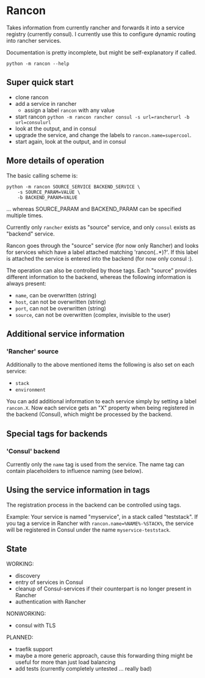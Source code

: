 # Rancon

Takes information from currently rancher and forwards it into a service registry (currently consul). I currently use this to configure dynamic routing into rancher services.

Documentation is pretty incomplete, but might be self-explanatory if called.

    python -m rancon --help


## Super quick start

- clone rancon
- add a service in rancher
    - assign a label `rancon` with any value
- start rancon `python -m rancon rancher consul -s url=rancherurl -b url=consulurl`
- look at the output, and in consul
- upgrade the service, and change the labels to ``rancon.name=supercool``.
- start again, look at the output, and in consul


## More details of operation

The basic calling scheme is:

    python -m rancon SOURCE_SERVICE BACKEND_SERVICE \
        -s SOURCE_PARAM=VALUE \
        -b BACKEND_PARAM=VALUE

... whereas SOURCE_PARAM and BACKEND_PARAM can be specified multiple times.

Currently only ``rancher`` exists as "source" service, and only ``consul`` exists as "backend" service.

Rancon goes through the "source" service (for now only Rancher) and looks for services which have a label attached matching 'rancon(\..*)?'. If this label is attached the service is entered into the backend (for now only consul :).

The operation can also be controlled by those tags. Each "source" provides different information to the backend, whereas the following information is always present:

- ``name``, can be overwritten (string)
- ``host``, can not be overwritten (string)
- ``port``, can not be overwritten (string)
- ``source``, can not be overwritten (complex, invisible to the user)


## Additional service information

### 'Rancher' source

Additionally to the above mentioned items the following is also set on each service:

- ``stack``
- ``environment``

You can add additional information to each service simply by setting a label ``rancon.X``. Now each service gets an "X" property when being registered in the backend (Consul), which might be processed by the backend.


## Special tags for backends

### 'Consul' backend

Currently only the ``name`` tag is used from the service. The name tag can contain placeholders to influence naming (see below).


## Using the service information in tags

The registration process in the backend can be controlled using tags.

Example: Your service is named "myservice", in a stack called "teststack". If you tag a service in Rancher with ``rancon.name=%NAME%-%STACK%``, the service will be registered in Consul under the name ``myservice-teststack``.


## State

WORKING:

- discovery
- entry of services in Consul
- cleanup of Consul-services if their counterpart is no longer present in Rancher
- authentication with Rancher

NONWORKING:

- consul with TLS

PLANNED:

- traefik support
- maybe a more generic approach, cause this forwarding thing might be useful for more than just load balancing
- add tests (currently completely untested ... really bad)
